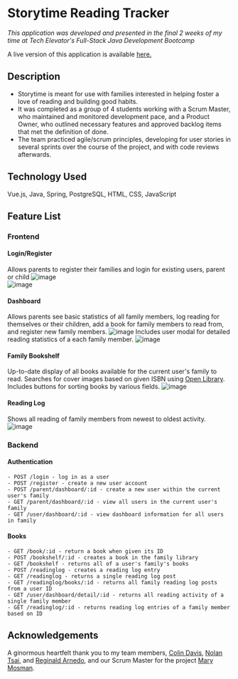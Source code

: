 # Storytime Reading Tracker
_This application was developed and presented in the final 2 weeks of my time at Tech Elevator's Full-Stack Java Development Bootcamp_

A live version of this application is available [here.](https://storytime-reading-tracker.netlify.app/login)

## Description

   - Storytime is meant for use with families interested in helping foster a love of reading and building good habits. 
   - It was completed as a group of 4 students working with a Scrum Master, who maintained and monitored development pace, and a Product Owner, who outlined necessary features and approved backlog items that met the definition of done.
   - The team practiced agile/scrum principles, developing for user stories in several sprints over the course of the project, and with code reviews afterwards.

## Technology Used

Vue.js, Java, Spring, PostgreSQL, HTML, CSS, JavaScript

## Feature List 

### Frontend
   #### Login/Register
   Allows parents to register their families and login for existing users, parent or child
   ![image](https://user-images.githubusercontent.com/85130370/165379844-53116edf-bb2a-4879-b0cc-04793a1cdd02.png)   
   ![image](https://user-images.githubusercontent.com/85130370/165380001-b4c0a7c4-7b40-419b-a97d-4a608c70608c.png)
   #### Dashboard
   Allows parents see basic statistics of all family members, log reading for themselves or their children, add a book for family members to read from, and register new family members.
   ![image](https://user-images.githubusercontent.com/85130370/165381241-81859c8c-00a8-42f8-9f02-63bd539ff373.png)
   Includes user modal for detailed reading statistics of a each family member.
   ![image](https://user-images.githubusercontent.com/85130370/165381549-49ce19f0-dc51-401e-b3d0-7e3951370c25.png)
   #### Family Bookshelf
   Up-to-date display of all books available for the current user's family to read. Searches for cover images based on given ISBN using [Open Library](https://openlibrary.org/ "Open Library"). Includes buttons for sorting books by various fields.
   ![image](https://user-images.githubusercontent.com/85130370/165382399-3bb8a482-e3c1-47d9-ad79-64c960d28765.png)
   #### Reading Log 
   Shows all reading of family members from newest to oldest activity.
   ![image](https://user-images.githubusercontent.com/85130370/165382536-fc15eb6c-0b8c-4f8c-8422-5b25cf46dcc5.png)
    
### Backend
  #### Authentication
    - POST /login - log in as a user 
    - POST /register - create a new user account 
    - POST /parent/dashboard/:id - create a new user within the current user's family 
    - GET /parent/dashboard/:id - view all users in the current user's family
    - GET /user/dashboard/:id - view dashboard information for all users in family
  #### Books
    - GET /book/:id - return a book when given its ID
    - POST /bookshelf/:id - creates a book in the family library
    - GET /bookshelf - returns all of a user's family's books
    - POST /readinglog - creates a reading log entry
    - GET /readinglog - returns a single reading log post 
    - GET /readinglog/books/:id - returns all family reading log posts from a user ID
    - GET /user/dashboard/detail/:id - returns all reading activity of a single family member 
    - GET /readinglog/:id - returns reading log entries of a family member based on ID

## Acknowledgements
  A ginormous heartfelt thank you to my team members, [Colin Davis](https://www.linkedin.com/in/colin-randolph-davis/ "Colin Davis"), [Nolan Tsai](https://www.linkedin.com/in/nolantsai/ "Nolan Tsai"), and [Reginald Arnedo](https://www.linkedin.com/in/reginald-arnedo/ "Reginald Arnedo"), and our Scrum Master for the project [Mary Mosman](https://www.linkedin.com/in/mary-mosman/ "Mary Mosman").
